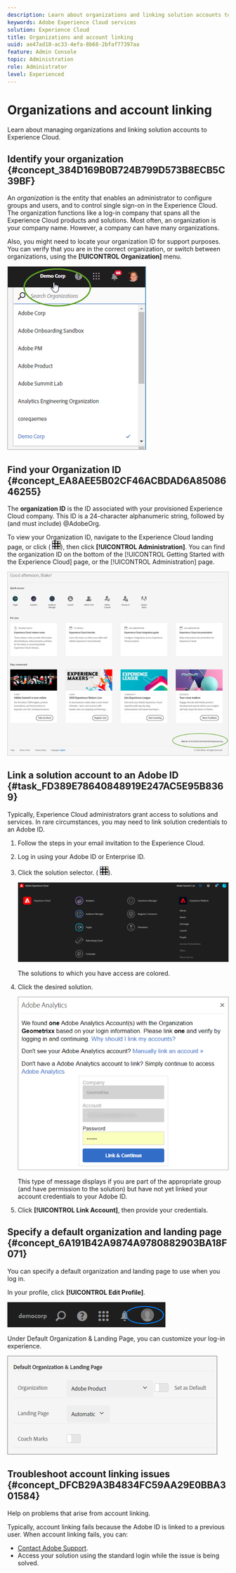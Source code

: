 ```yaml
---
description: Learn about organizations and linking solution accounts to Experience Cloud.
keywords: Adobe Experience Cloud services
solution: Experience Cloud
title: Organizations and account linking 
uuid: ae47ad18-ac33-4efa-8b68-2bfaf77397aa
feature: Admin Console
topic: Administration
role: Administrator
level: Experienced
---
```


# Organizations and account linking

Learn about managing organizations and linking solution accounts to Experience Cloud.

## Identify your organization {#concept_384D169B0B724B799D573B8ECB5C39BF}

An *organization* is the entity that enables an administrator to configure groups and users, and to control single sign-on in the Experience Cloud. The organization functions like a log-in company that spans all the Experience Cloud products and solutions. Most often, an organization is your company name. However, a company can have many organizations. 

Also, you might need to locate your organization ID for support purposes. You can verify that you are in the correct organization, or switch between organizations, using the **[!UICONTROL Organization]** menu. 

![Step Result](assets/organization-switch.png) 

## Find your Organization ID {#concept_EA8AEE5B02CF46ACBDAD6A8508646255}

The **organization ID** is the ID associated with your provisioned Experience Cloud company. This ID is a 24-character alphanumeric string, followed by (and must include) @AdobeOrg.

To view your Organization ID, navigate to the Experience Cloud landing page, or click ( ![](assets/menu-icon.png)), then click **[!UICONTROL Administration]**. You can find the organization ID on the bottom of the [!UICONTROL Getting Started with the Experience Cloud] page, or the [!UICONTROL Administration] page.

![](assets/administration-page.png) 

## Link a solution account to an Adobe ID {#task_FD389E78640848919E247AC5E95B8369}

Typically, Experience Cloud administrators grant access to solutions and services. In rare circumstances, you may need to link solution credentials to an Adobe ID.

1. Follow the steps in your email invitation to the Experience Cloud.
1. Log in using your Adobe ID or Enterprise ID.
1. Click the solution selector. ( ![](assets/menu-icon.png)).

   ![](assets/solutions-active.png)

   The solutions to which you have access are colored.
1. Click the desired solution.

   ![](assets/analytics-link-accounts.png)

   This type of message displays if you are part of the appropriate group (and have permission to the solution) but have not yet linked your account credentials to your Adobe ID.
1. Click **[!UICONTROL Link Account]**, then provide your credentials.

## Specify a default organization and landing page {#concept_6A191B42A9874A9780882903BA18F071}

You can specify a default organization and landing page to use when you log in.

In your profile, click **[!UICONTROL Edit Profile]**.

![](assets/edit-profile.png)

Under Default Organization & Landing Page, you can customize your log-in experience.

![](assets/default-organization.png)

## Troubleshoot account linking issues {#concept_DFCB29A3B4834FC59AA29E0BBA301584}

Help on problems that arise from account linking.

Typically, account linking fails because the Adobe ID is linked to a previous user. When account linking fails, you can:

* [Contact Adobe Support](https://helpx.adobe.com/marketing-cloud/contact-support.html).
* Access your solution using the standard login while the issue is being solved.
